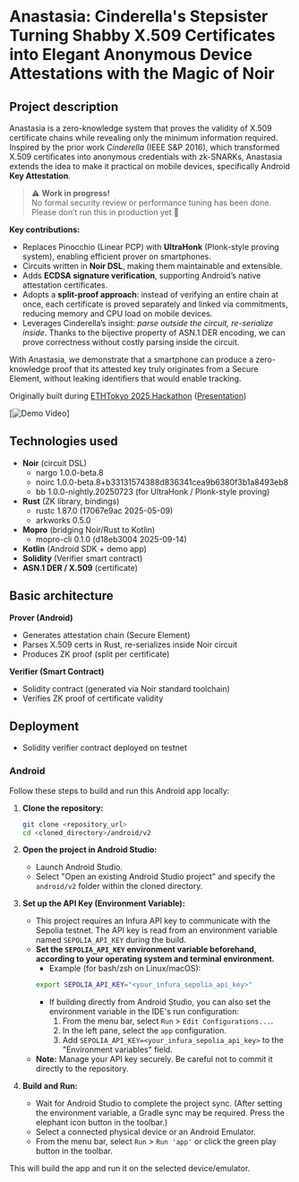 # Anastasia: Cinderella's Stepsister Turning Shabby X.509 Certificates into Elegant Anonymous Device Attestations with the Magic of Noir

## Project description

Anastasia is a zero-knowledge system that proves the validity of X.509 certificate chains while revealing only the minimum information required.  
Inspired by the prior work *Cinderella* (IEEE S&P 2016), which transformed X.509 certificates into anonymous credentials with zk-SNARKs, Anastasia extends the idea to make it practical on mobile devices, specifically Android **Key Attestation**.

> ⚠️ **Work in progress!**  
> No formal security review or performance tuning has been done.  
> Please don’t run this in production yet 🙂

**Key contributions:**
- Replaces Pinocchio (Linear PCP) with **UltraHonk** (Plonk-style proving system), enabling efficient prover on smartphones.
- Circuits written in **Noir DSL**, making them maintainable and extensible.
- Adds **ECDSA signature verification**, supporting Android’s native attestation certificates.
- Adopts a **split-proof approach**: instead of verifying an entire chain at once, each certificate is proved separately and linked via commitments, reducing memory and CPU load on mobile devices.
- Leverages Cinderella’s insight: *parse outside the circuit, re-serialize inside*. Thanks to the bijective property of ASN.1 DER encoding, we can prove correctness without costly parsing inside the circuit.

With Anastasia, we demonstrate that a smartphone can produce a zero-knowledge proof that its attested key truly originates from a Secure Element, without leaking identifiers that would enable tracking.

Originally built during [ETHTokyo 2025 Hackathon](https://taikai.network/en/ethtokyo/hackathons/hackathon-2025) ([Presentation](./docs/Anastasia_ETHTokyo2025.pdf))

[![Demo Video](https://youtu.be/Gi0UMndTCz4)]

## Technologies used

- **Noir** (circuit DSL)
    - nargo 1.0.0-beta.8
    - noirc 1.0.0-beta.8+b33131574388d836341cea9b6380f3b1a8493eb8
    - bb 1.0.0-nightly.20250723 (for UltraHonk / Plonk-style proving)
- **Rust** (ZK library, bindings)
    - rustc 1.87.0 (17067e9ac 2025-05-09)
    - arkworks 0.5.0
- **Mopro** (bridging Noir/Rust to Kotlin)
    - mopro-cli 0.1.0 (d18eb3004 2025-09-14)
- **Kotlin** (Android SDK + demo app)
- **Solidity** (Verifier smart contract)
- **ASN.1 DER / X.509** (certificate)

## Basic architecture

**Prover (Android)**
- Generates attestation chain (Secure Element)  
- Parses X.509 certs in Rust, re-serializes inside Noir circuit  
- Produces ZK proof (split per certificate)  

**Verifier (Smart Contract)**
- Solidity contract (generated via Noir standard toolchain)  
- Verifies ZK proof of certificate validity  

## Deployment

- Solidity verifier contract deployed on testnet

### Android

Follow these steps to build and run this Android app locally:

1.  **Clone the repository:**
    ```bash
    git clone <repository_url>
    cd <cloned_directory>/android/v2
    ```

2.  **Open the project in Android Studio:**
    *   Launch Android Studio.
    *   Select "Open an existing Android Studio project" and specify the `android/v2` folder within the cloned directory.

3.  **Set up the API Key (Environment Variable):**
    *   This project requires an Infura API key to communicate with the Sepolia testnet. The API key is read from an environment variable named `SEPOLIA_API_KEY` during the build.
    *   **Set the `SEPOLIA_API_KEY` environment variable beforehand, according to your operating system and terminal environment.**
        *   Example (for bash/zsh on Linux/macOS):
          ```bash
          export SEPOLIA_API_KEY="<your_infura_sepolia_api_key>"
          ```
        *   If building directly from Android Studio, you can also set the environment variable in the IDE's run configuration:
            1.  From the menu bar, select `Run` > `Edit Configurations...`.
            2.  In the left pane, select the `app` configuration.
            3.  Add `SEPOLIA_API_KEY=<your_infura_sepolia_api_key>` to the "Environment variables" field.
    *   **Note:** Manage your API key securely. Be careful not to commit it directly to the repository.

4.  **Build and Run:**
    *   Wait for Android Studio to complete the project sync. (After setting the environment variable, a Gradle sync may be required. Press the elephant icon button in the toolbar.)
    *   Select a connected physical device or an Android Emulator.
    *   From the menu bar, select `Run` > `Run 'app'` or click the green play button in the toolbar.

This will build the app and run it on the selected device/emulator.
